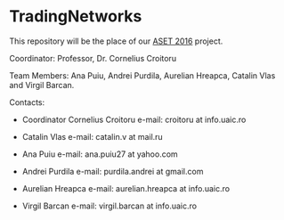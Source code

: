 # TradingNetworks
This repository will be the place of our [ASET 2016](http://profs.info.uaic.ro/~adiftene/Scoala/2017/ASET/index.htm) project.

Coordinator: Professor, Dr. Cornelius Croitoru

Team Members: Ana Puiu, Andrei Purdila, Aurelian Hreapca, Catalin Vlas and Virgil Barcan.

Contacts:

- Coordinator Cornelius Croitoru
e-mail: croitoru at info.uaic.ro

- Catalin Vlas
e-mail: catalin.v at mail.ru

- Ana Puiu
e-mail: ana.puiu27 at yahoo.com

- Andrei Purdila
e-mail: purdila.andrei at gmail.com

- Aurelian Hreapca
e-mail: aurelian.hreapca at info.uaic.ro

- Virgil Barcan
e-mail: virgil.barcan at info.uaic.ro
